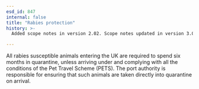 ```yaml
---
esd_id: 847
internal: false
title: "Rabies protection"
history: >-
  Added scope notes in version 2.02. Scope notes updated in version 3.0 to include relevant legislation. Term name changed from 'Rabies protection' to 'Ports and harbours - rabies protection' in version 3.00. Name changed to 'Rabies protection' in version 4.00.

---
```


All rabies susceptible animals entering the UK are required to spend six months in quarantine, unless arriving under and complying with all the conditions of the Pet Travel Scheme (PETS).  The port authority is responsible for ensuring that such animals are taken directly into quarantine on arrival.


